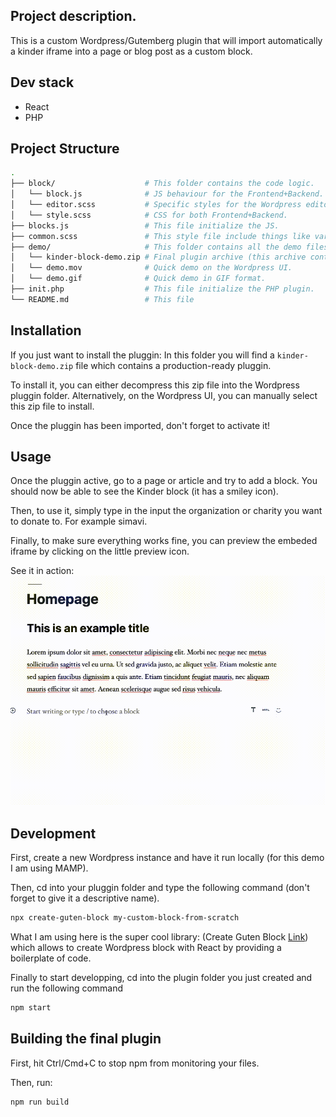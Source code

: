 ## Project description.

This is a custom Wordpress/Gutemberg plugin that will import automatically a kinder iframe into a page or blog post as a custom block.

## Dev stack

-  React
-  PHP

## Project Structure

```sh
.
├── block/                    # This folder contains the code logic.
│   └── block.js              # JS behaviour for the Frontend+Backend.
│   └── editor.scss           # Specific styles for the Wordpress editor.
│   └── style.scss            # CSS for both Frontend+Backend.
├── blocks.js                 # This file initialize the JS.
├── common.scss               # This style file include things like variables and mixins that are used across the project.
├── demo/                     # This folder contains all the demo files.
│   └── kinder-block-demo.zip # Final plugin archive (this archive contains all the files except the node_modules dependancies).
│   └── demo.mov              # Quick demo on the Wordpress UI.
│   └── demo.gif              # Quick demo in GIF format.
├── init.php                  # This file initialize the PHP plugin.
└── README.md                 # This file
```

## Installation

If you just want to install the pluggin:
In this folder you will find a `kinder-block-demo.zip` file which contains a production-ready pluggin.

To install it, you can either decompress this zip file into the Wordpress pluggin folder.
Alternatively, on the Wordpress UI, you can manually select this zip file to install.

Once the pluggin has been imported, don't forget to activate it!

## Usage

Once the pluggin active, go to a page or article and try to add a block.
You should now be able to see the Kinder block (it has a smiley icon).

Then, to use it, simply type in the input the organization or charity you want to donate to. For example simavi.

Finally, to make sure everything works fine, you can preview the embeded iframe by clicking on the little preview icon.

See it in action:
![alt text](demo/demo.gif)

## Development

First, create a new Wordpress instance and have it run locally (for this demo I am using MAMP).

Then, cd into your pluggin folder and type the following command (don't forget to give it a descriptive name).

```bash
npx create-guten-block my-custom-block-from-scratch
```

What I am using here is the super cool library: (Create Guten Block [Link](https://github.com/ahmadawais/create-guten-block/)) which allows to create Wordpress block with React by providing a boilerplate of code.

Finally to start developping, cd into the plugin folder you just created and run the following command

```bash
npm start
```

## Building the final plugin

First, hit Ctrl/Cmd+C to stop npm from monitoring your files.

Then, run:

```bash
npm run build
```
